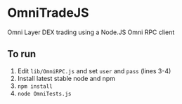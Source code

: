 # OmniTradeJS

Omni Layer DEX trading using a Node.JS Omni RPC client

## To run

1. Edit `lib/OmniRPC.js` and set `user` and `pass` (lines 3-4)
1. Install latest stable node and npm
1. `npm install`
1. `node OmniTests.js`

